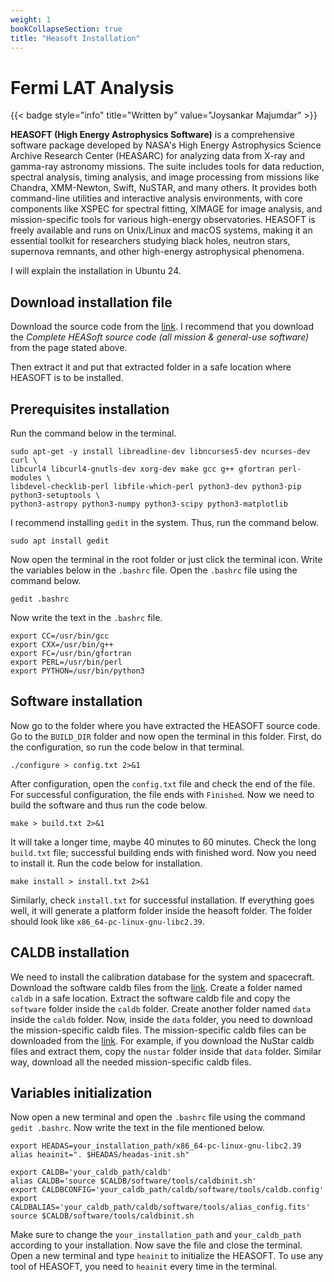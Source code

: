 ```yaml
---
weight: 1
bookCollapseSection: true
title: "Heasoft Installation"
---
```


# Fermi LAT Analysis
{{< badge style="info" title="Written by" value="Joysankar Majumdar" >}}

**HEASOFT (High Energy Astrophysics Software)** is a comprehensive software package developed by NASA's High Energy Astrophysics Science Archive Research Center (HEASARC) for analyzing data from X-ray and gamma-ray astronomy missions. The suite includes tools for data reduction, spectral analysis, timing analysis, and image processing from missions like Chandra, XMM-Newton, Swift, NuSTAR, and many others. It provides both command-line utilities and interactive analysis environments, with core components like XSPEC for spectral fitting, XIMAGE for image analysis, and mission-specific tools for various high-energy observatories. HEASOFT is freely available and runs on Unix/Linux and macOS systems, making it an essential toolkit for researchers studying black holes, neutron stars, supernova remnants, and other high-energy astrophysical phenomena.

I will explain the installation in Ubuntu 24.

## Download installation file
Download the source code from the [link](https://heasarc.gsfc.nasa.gov/lheasoft/download.html). I recommend that you download the _Complete HEASoft source code (all mission & general-use software)_ from the page stated above.

Then extract it and put that extracted folder in a safe location where HEASOFT is to be installed.

## Prerequisites installation
Run the command below in the terminal.

```shell
sudo apt-get -y install libreadline-dev libncurses5-dev ncurses-dev curl \
libcurl4 libcurl4-gnutls-dev xorg-dev make gcc g++ gfortran perl-modules \
libdevel-checklib-perl libfile-which-perl python3-dev python3-pip python3-setuptools \
python3-astropy python3-numpy python3-scipy python3-matplotlib
```
I recommend installing `gedit` in the system. Thus, run the command below.
```
sudo apt install gedit
```
Now open the terminal in the root folder or just click the terminal icon. Write the variables below in the `.bashrc` file.
Open the `.bashrc` file using the command below.
```
gedit .bashrc
```
Now write the text in the `.bashrc` file.
```
export CC=/usr/bin/gcc
export CXX=/usr/bin/g++
export FC=/usr/bin/gfortran
export PERL=/usr/bin/perl
export PYTHON=/usr/bin/python3
```

## Software installation
Now go to the folder where you have extracted the HEASOFT source code. Go to the `BUILD_DIR` folder and now open the terminal in this folder.
First, do the configuration, so run the code below in that terminal.
```shell
./configure > config.txt 2>&1
```
After configuration, open the `config.txt` file and check the end of the file. For successful configuration, the file ends with `Finished`. Now we need to build the software and thus run the code below.
```shell
make > build.txt 2>&1
```
It will take a longer time, maybe 40 minutes to 60 minutes. Check the long `build.txt` file; successful building ends with finished word. Now you need to install it. Run the code below for installation.
```shell
make install > install.txt 2>&1
```
Similarly, check `install.txt` for successful installation. If everything goes well, it will generate a platform folder inside the heasoft folder. The folder should look like `x86_64-pc-linux-gnu-libc2.39`.

## CALDB installation
We need to install the calibration database for the system and spacecraft.
Download the software caldb files from the [link](https://heasarc.gsfc.nasa.gov/FTP/caldb/software/tools/caldb_setup_files.tar.Z).
Create a folder named `caldb` in a safe location. Extract the software caldb file and copy the `software` folder inside the `caldb` folder. Create another folder named `data` inside the `caldb` folder. Now, inside the `data` folder, you need to download the mission-specific caldb files. The mission-specific caldb files can be downloaded from the [link](https://heasarc.gsfc.nasa.gov/docs/heasarc/caldb/caldb_supported_missions.html). For example, if you download the NuStar caldb files and extract them, copy the `nustar` folder inside that `data` folder. Similar way, download all the needed mission-specific caldb files.

## Variables initialization
Now open a new terminal and open the `.bashrc` file using the command `gedit .bashrc`. Now write the text in the file mentioned below.
```
export HEADAS=your_installation_path/x86_64-pc-linux-gnu-libc2.39
alias heainit=". $HEADAS/headas-init.sh"

export CALDB='your_caldb_path/caldb'
alias CALDB='source $CALDB/software/tools/caldbinit.sh'
export CALDBCONFIG='your_caldb_path/caldb/software/tools/caldb.config'
export CALDBALIAS='your_caldb_path/caldb/software/tools/alias_config.fits'
source $CALDB/software/tools/caldbinit.sh
```
Make sure to change the `your_installation_path` and `your_caldb_path` according to your installation.
Now save the file and close the terminal. Open a new terminal and type `heainit` to initialize the HEASOFT. To use any tool of HEASOFT, you need to `heainit` every time in the terminal.
